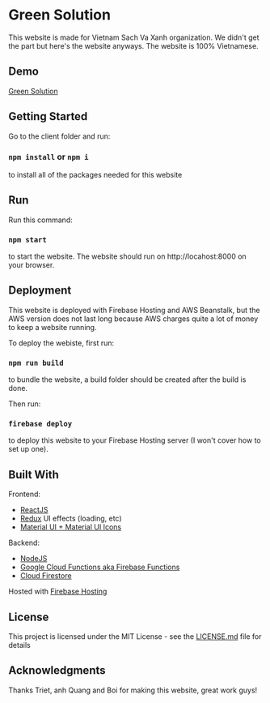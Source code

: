 # Green Solution

This website is made for Vietnam Sach Va Xanh organization. We didn't get the part but here's the website anyways. The website is 100% Vietnamese.

## Demo

[Green Solution](https://green-solution-rmit.web.app/home)

## Getting Started

Go to the client folder and run:

### `npm install` or `npm i`

to install all of the packages needed for this website

## Run

Run this command:

### `npm start`

to start the website. The website should run on http://locahost:8000 on your browser.

## Deployment

This website is deployed with Firebase Hosting and AWS Beanstalk, but the AWS version does not last long because AWS charges quite a lot of money to keep a website running.

To deploy the webiste, first run:

### `npm run build`

to bundle the website, a build folder should be created after the build is done.

Then run:

### `firebase deploy`

to deploy this website to your Firebase Hosting server (I won't cover how to set up one).

## Built With

Frontend:
* [ReactJS](https://reactjs.org/) 
* [Redux](https://redux.js.org/) 
UI effects (loading, etc)
* [Material UI + Material UI Icons](https://material-ui.com/) 

Backend:
* [NodeJS](https://nodejs.org/en/) 
* [Google Cloud Functions aka Firebase Functions](https://firebase.google.com/docs/functions) 
* [Cloud Firestore](https://firebase.google.com/docs/firestore)

Hosted with [Firebase Hosting](https://firebase.google.com/docs/hosting)



## License

This project is licensed under the MIT License - see the [LICENSE.md](LICENSE.md) file for details

## Acknowledgments

Thanks Triet, anh Quang and Boi for making this website, great work guys!
